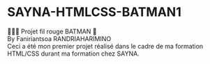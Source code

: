 # SAYNA-HTMLCSS-BATMAN1
👨🏽‍🚒 Projet fil rouge BATMAN 🦇 <br>
By Faniriantsoa RANDRIAHARIMINO <br>
Ceci a été mon premier projet réalisé dans le cadre de ma formation HTML/CSS durant ma formation chez SAYNA.
